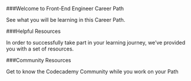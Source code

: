 ###Welcome to Front-End Engineer Career Path

<span class="markdown__1eeYJ4WPKUcvX_LDDGJR12"
data-testid="markdown">See what you will be learning in this Career
Path.</span>

###Helpful Resources

<span class="markdown__1eeYJ4WPKUcvX_LDDGJR12" data-testid="markdown">In
order to successfully take part in your learning journey, we’ve provided
you with a set of resources.</span>

###Community Resources

<span class="markdown__1eeYJ4WPKUcvX_LDDGJR12"
data-testid="markdown">Get to know the Codecademy Community while you
work on your Path</span>
